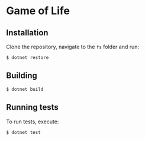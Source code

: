 # Game of Life

## Installation

Clone the repository, navigate to the `fs` folder and run:

```
$ dotnet restore
```

## Building

```
$ dotnet build
```

## Running tests

To run tests, execute:

```
$ dotnet test
```
